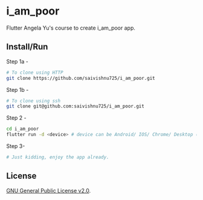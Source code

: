 # i_am_poor

Flutter Angela Yu's course to create i_am_poor app.

## Install/Run

Step 1a -

```bash
# To clone using HTTP
git clone https://github.com/saivishnu725/i_am_poor.git
```

Step 1b -

```bash
# To clone using ssh
git clone git@github.com:saivishnu725/i_am_poor.git
```

Step 2 -

```bash
cd i_am_poor
flutter run -d <device> # device can be Android/ IOS/ Chrome/ Desktop (Linux,Windows 10, Mac OS)
```

Step 3-

```bash
# Just kidding, enjoy the app already.
```

## License

[GNU General Public License v2.0](https://choosealicense.com/licenses/gpl-2.0/).
